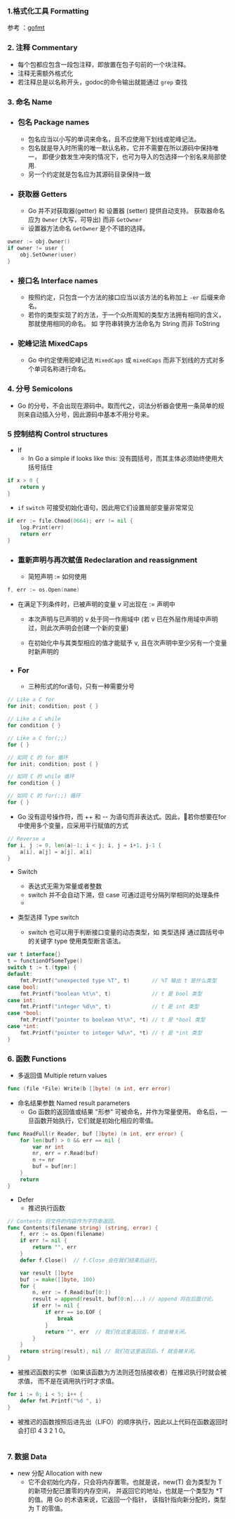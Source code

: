 
### 1.格式化工具 Formatting

参考 ：[gofmt](https://golang.org/cmd/gofmt/#hdr-Examples)

### 2. 注释 Commentary

* 每个包都应包含一段包注释，即放置在包子句前的一个块注释。
* 注释无需额外格式化
* 若注释总是以名称开头，godoc的命令输出就能通过  `grep` 查找

### 3. 命名 Name

* ### 包名 Package names
  * 包名应当以小写的单词来命名，且不应使用下划线或驼峰记法。
  * 包名就是导入时所需的唯一默认名称，它并不需要在所以源码中保持唯一，
  即便少数发生冲突的情况下，也可为导入的包选择一个别名来局部使用.
  * 另一个约定就是包名应为其源码目录保持一致
  
* ### 获取器 Getters
  * Go 并不对获取器(getter) 和 设置器 (setter) 提供自动支持。
    获取器命名应为 `Owner` (大写，可导出) 而非 `GetOwner`
  * 设置器方法命名 `GetOwner` 是个不错的选择。
  
```go
owner := obj.Owner()
if owner != user {
	obj.SetOwner(user)
}
```

* ###  接口名 Interface names

  * 按照约定，只包含一个方法的接口应当以该方法的名称加上 `-er` 后缀来命名。
  * 若你的类型实现了的方法，于一个众所周知的类型方法拥有相同的含义，那就使用相同的命名。
  如 字符串转换方法命名为 String 而非 ToString
  
* ### 驼峰记法 MixedCaps
  * Go 中约定使用驼峰记法 `MixedCaps` 或 `mixedCaps` 而非下划线的方式对多个单词名称进行命名。
  

### 4. 分号 Semicolons
  * Go 的分号，不会出现在源码中。取而代之，词法分析器会使用一条简单的规则来自动插入分号，因此源码中基本不用分号来。
  

### 5 控制结构 Control structures

* If 
  * In Go a simple if looks like this:
  没有圆括号，而其主体必须始终使用大括号括住
  
```go
if x > 0 {
	return y
}
```
  * `if` `switch` 可接受初始化语句，因此用它们设置局部变量非常常见

```go
if err := file.Chmod(0664); err != nil {
	log.Print(err)
	return err
}
```

* ### 重新声明与再次赋值  Redeclaration and reassignment

  * 简短声明 := 如何使用
  
```go
f, err := os.Open(name)
```
  * 在满足下列条件时，已被声明的变量 v 可出现在 := 声明中
    * 本次声明与已声明的 v 处于同一作用域中
      (若 v 已在外层作用域中声明过，则此次声明会创建一个新的变量)
      
    * 在初始化中与其类型相应的值才能赋予 v, 且在次声明中至少另有一个变量时新声明的
  

* ### For
  * 三种形式的for语句，只有一种需要分号 
  
```go
// Like a C for
for init; condition; post { }

// Like a C while
for condition { }

// Like a C for(;;)
for { }
```

```go
// 如同 C 的 for 循环
for init; condition; post { }

// 如同 C 的 while 循环
for condition { }

// 如同 C 的 for(;;) 循环
for { }

```

  * Go 没有逗号操作符，而 ++ 和 -- 为语句而非表达式。因此，若你想要在for中使用多个变量，应采用平行赋值的方式

```go
// Reverse a
for i, j := 0, len(a)-1; i < j; i, j = i+1, j-1 {
	a[i], a[j] = a[j], a[i]
}
```

   * Switch 
        * 表达式无需为常量或者整数
        * switch 并不会自动下溯，但 case 可通过逗号分隔列举相同的处理条件
        * 
    
  * 类型选择  Type switch
    * switch 也可以用于判断接口变量的动态类型，如 类型选择 通过圆括号中的关键字 type 使用类型断言语法。

```go
var t interface{}
t = functionOfSomeType()
switch t := t.(type) {
default:
	fmt.Printf("unexpected type %T", t)       // %T 输出 t 是什么类型
case bool:
	fmt.Printf("boolean %t\n", t)             // t 是 bool 类型
case int:
	fmt.Printf("integer %d\n", t)             // t 是 int 类型
case *bool:
	fmt.Printf("pointer to boolean %t\n", *t) // t 是 *bool 类型
case *int:
	fmt.Printf("pointer to integer %d\n", *t) // t 是 *int 类型
}
```

### 6. 函数 Functions
  * 多返回值 Multiple return values
```go
func (file *File) Write(b []byte) (n int, err error)
```
  * 命名结果参数 Named result parameters
    * Go 函数的返回值或结果 "形参" 可被命名，并作为常量使用。 
    命名后，一旦函数开始执行，它们就是初始化相应的零值。
    
```go
func ReadFull(r Reader, buf []byte) (n int, err error) {    
	for len(buf) > 0 && err == nil {
		var nr int
        nr, err = r.Read(buf)
        n += nr
        buf = buf[nr:]
    }
    return
}

```
  * Defer
    * 推迟执行函数

```go
// Contents 将文件的内容作为字符串返回。
func Contents(filename string) (string, error) {
	f, err := os.Open(filename)
	if err != nil {
		return "", err
	}
	defer f.Close()  // f.Close 会在我们结束后运行。

	var result []byte
	buf := make([]byte, 100)
	for {
		n, err := f.Read(buf[0:])
		result = append(result, buf[0:n]...) // append 将在后面讨论。
		if err != nil {
			if err == io.EOF {
				break
			}
			return "", err  // 我们在这里返回后，f 就会被关闭。
		}
	}
	return string(result), nil // 我们在这里返回后，f 就会被关闭。
}
```
  * 被推迟函数的实参（如果该函数为方法则还包括接收者）在推迟执行时就会被求值， 而不是在调用执行时才求值。

```go
for i := 0; i < 5; i++ {
	defer fmt.Printf("%d ", i)
}
```

  * 被推迟的函数按照后进先出（LIFO）的顺序执行，因此以上代码在函数返回时会打印 4 3 2 1 0。

```go

```

### 7. 数据 Data
  * new 分配 Allocation with new
    * 它不会初始化内存，只会将内存置零。也就是说，new(T) 会为类型为 T 的新项分配已置零的内存空间， 并返回它的地址，也就是一个类型为 *T 的值。用 Go 的术语来说，它返回一个指针， 该指针指向新分配的，类型为 T 的零值。










